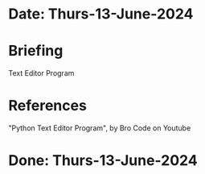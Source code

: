 #   Date: Thurs-13-June-2024


#   Briefing
Text Editor Program

#   References
"Python Text Editor Program", by Bro Code on Youtube

#   Done: Thurs-13-June-2024